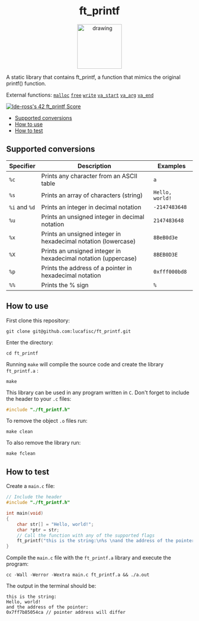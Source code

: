 <h1 align="center">ft_printf</h1>

<p align="center">
<img src="https://i.imgur.com/2SyDnUm.png" alt="drawing" width="120"/>
</p>

A static library that contains ft_printf, a function that mimics the original printf() function.

External functions: [`malloc`](https://man7.org/linux/man-pages/man3/malloc.3.html) [`free`](https://man7.org/linux/man-pages/man1/free.1.html) [`write`](https://man7.org/linux/man-pages/man2/write.2.html) [`va_start`](https://man7.org/linux/man-pages/man3/stdarg.3.html) [`va_arg`](https://man7.org/linux/man-pages/man3/stdarg.3.html) [`va_end`](https://man7.org/linux/man-pages/man3/stdarg.3.html)

[![lde-ross's 42 ft_printf Score](https://badge42.vercel.app/api/v2/clcrkbbp700300fkxp8nykj3n/project/2916438)](https://github.com/JaeSeoKim/badge42)

- [Supported conversions](#supported-conversions)
- [How to use](#how-to-use)
- [How to test](#how-to-test)

## Supported conversions

| Specifier | Description | Examples |
| --- | --- | --- |
| `%c` | Prints any character from an ASCII table | `a` |
| `%s` | Prints an array of characters (string) | `Hello, world!` |
| `%i` and `%d` | Prints an integer in decimal notation | `-2147483648`|
| `%u` | Prints an unsigned integer in decimal notation | `2147483648` |
| `%x` | Prints an unsigned integer in hexadecimal notation (lowercase) | `8BeB0d3e` |
| `%X` | Prints an unsigned integer in hexadecimal notation (uppercase) | `8BEB0D3E` |
| `%p` | Prints the address of a pointer in hexadecimal notation | `0xfff000bd8` |
| `%%` | Prints the % sign | `%` |

## How to use

First clone this repository:

```
git clone git@github.com:lucafisc/ft_printf.git
```

Enter the directory:

```
cd ft_printf
```

Running `make` will compile the source code and create the library `ft_printf.a` :

```
make
```

This library can be used in any program written in `C`. Don't forget to include the header to your `.c` files:

```c
#include "./ft_printf.h"
```

To remove the object `.o` files run:

```
make clean
```

To also remove the library run:

```
make fclean
```

## How to test

Create a `main.c` file:

```c
// Include the header
#include "./ft_printf.h"

int	main(void)
{
	char str[] = "Hello, world!";
	char *ptr = str;
	// Call the function with any of the supported flags
	ft_printf("this is the string:\n%s \nand the address of the pointer:\n%p\n", str, ptr);
}
```

Compile the `main.c` file with the `ft_printf.a` library and execute the program:

```
cc -Wall -Werror -Wextra main.c ft_printf.a && ./a.out
```

The output in the terminal should be:

```
this is the string:
Hello, world! 
and the address of the pointer:
0x7ff7b85054ca // pointer address will differ
```
